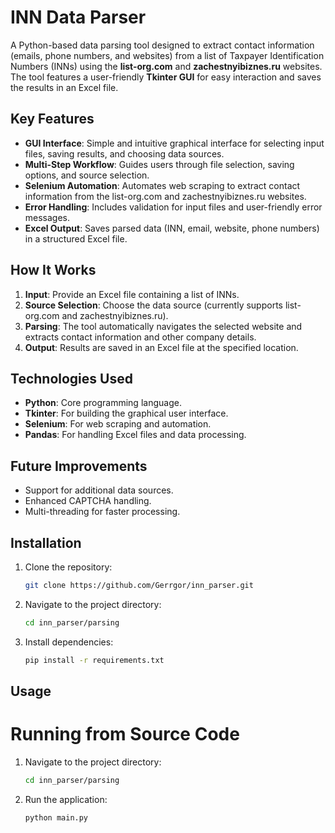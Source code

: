 # INN Data Parser

A Python-based data parsing tool designed to extract contact information (emails, phone numbers, and websites) from a list of Taxpayer Identification Numbers (INNs) using the **list-org.com** and **zachestnyibiznes.ru** websites. The tool features a user-friendly **Tkinter GUI** for easy interaction and saves the results in an Excel file.

## Key Features

- **GUI Interface**: Simple and intuitive graphical interface for selecting input files, saving results, and choosing data sources.
- **Multi-Step Workflow**: Guides users through file selection, saving options, and source selection.
- **Selenium Automation**: Automates web scraping to extract contact information from the list-org.com and zachestnyibiznes.ru websites.
- **Error Handling**: Includes validation for input files and user-friendly error messages.
- **Excel Output**: Saves parsed data (INN, email, website, phone numbers) in a structured Excel file.

## How It Works

1. **Input**: Provide an Excel file containing a list of INNs.
2. **Source Selection**: Choose the data source (currently supports list-org.com and zachestnyibiznes.ru).
3. **Parsing**: The tool automatically navigates the selected website and extracts contact information and other company details.
4. **Output**: Results are saved in an Excel file at the specified location.

## Technologies Used

- **Python**: Core programming language.
- **Tkinter**: For building the graphical user interface.
- **Selenium**: For web scraping and automation.
- **Pandas**: For handling Excel files and data processing.

## Future Improvements

- Support for additional data sources.
- Enhanced CAPTCHA handling.
- Multi-threading for faster processing.

## Installation

1. Clone the repository:
   ```bash
   git clone https://github.com/Gerrgor/inn_parser.git
2. Navigate to the project directory:
   ```bash
   cd inn_parser/parsing
3. Install dependencies:
   ```bash
   pip install -r requirements.txt
## Usage
# Running from Source Code
1. Navigate to the project directory:
   ```bash
   cd inn_parser/parsing
2. Run the application:
   ```bash
   python main.py
